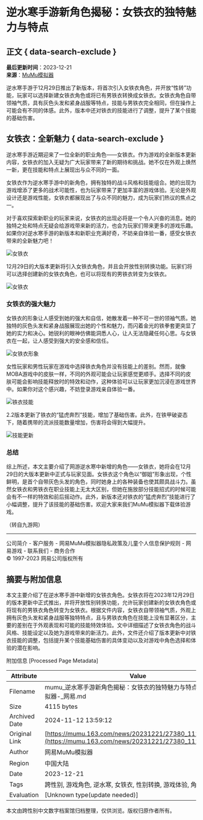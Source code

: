 # 逆水寒手游新角色揭秘：女铁衣的独特魅力与特点

## 正文 { data-search-exclude }


**最后更新时间**：2023-12-21  
**来源**：[MuMu模拟器](https://mumu.163.com/news/)
  
逆水寒手游于12月29日推出了新版本，将首次引入女铁衣角色，并开放“性转”功能，玩家可以选择新建女铁衣角色或将已有男铁衣转换成女铁衣。女铁衣角色自带领袖气质，具有灰色头发和紧身战服等特点，技能与男铁衣完全相同，但在操作上可能会有不同的体感。此外，版本中还对铁衣的技能进行了调整，提升了某个技能的基础伤害。

## 女铁衣：全新魅力 { data-search-exclude }

逆水寒手游近期迎来了一位全新的职业角色——女铁衣。作为游戏的全新版本更新内容，女铁衣的加入无疑为广大玩家带来了新的期待和挑战。她不仅在外观上焕然一新，更在技能和特点上展现出与众不同的一面。

女铁衣作为逆水寒手游中的新角色，拥有独特的战斗风格和技能组合。她的出现为游戏增添了更多的战术可能性，也为玩家带来了更加丰富的游戏体验。无论是外观设计还是游戏性能，女铁衣都展现出了与众不同的魅力，成为玩家们热议的焦点之一。

对于喜欢探索新职业的玩家来说，女铁衣的出现必将是一个令人兴奋的消息。她的独特之处和特点无疑会给游戏带来新的活力，也会为玩家们带来更多的游戏乐趣。如果你对逆水寒手游的新版本和新职业充满好奇，不妨亲自体验一番，感受女铁衣带来的全新魅力吧！

![女铁衣](http://seogc.fp.ps.netease.com/file/6583b0eef5a08171804827f34vDpNhKZ05)

12月29日的大版本更新将引入女铁衣角色，并且会开放性别转换功能。玩家们将可以选择创建新的女铁衣角色，也可以将现有的男铁衣转变为女铁衣。

![女铁衣](http://seogc.fp.ps.netease.com/file/6583b0ed21ec9d94fcea9789cdZYMr8F05)

### 女铁衣的强大魅力

女铁衣的形象让人感受到她的强大和自信，她散发着一种不可一世的领袖气质。她独特的灰色头发和紧身战服展现出她的个性和魅力，而闪着金光的铁拳套更突显了她的实力和决心。她锐利的眼神仿佛能洞悉人心，让人无法隐藏任何心思。与女铁衣在一起，让人感受到强大的安全感和信任。

![女铁衣形象](http://seogc.fp.ps.netease.com/file/6583b0edddd6b944ea700a98dWUPXCVO05)

女性玩家和男性玩家在游戏中选择铁衣角色并没有技能上的差别。然而，就像MOBA游戏中的皮肤一样，不同的外观可能会让玩家感觉更顺手。选择不同的皮肤可能会影响技能释放时的特效和动作，这种体验可以让玩家更加沉浸在游戏世界中。如果你对这个感兴趣，不妨登录游戏亲自体验一番。

![铁衣技能](http://seogc.fp.ps.netease.com/file/6583b0ee92292c49fc29921eGU6iyJhM05) 

2.2版本更新了铁衣的“猛虎奔烈”技能，增加了基础伤害。此外，在铁甲破姿态下，随着携带的流派技能数量增加，伤害将会得到大幅提升。

![技能更新](http://seogc.fp.ps.netease.com/file/6583b0f12b25671e1e08a4a2C2pchpYt05)

### 总结

综上所述，本文主要介绍了网游逆水寒中新增的角色——女铁衣，她将会在12月29日的大版本更新中正式与玩家见面。女铁衣这个角色以“御姐”形象出现，个性鲜明，是首个自带灰色头发的角色，同时她身上的各种装备也使其颇具战斗力。虽然女铁衣和男铁衣在职业技能上无太大区别，但她在施放部分技能招式的时候可能会有不一样的特效和前后摇动作。此外，新版本还对铁衣的“猛虎奔烈”技能进行了小幅调整，提升了该技能的基础伤害。欢迎大家来我们MuMu模拟器下载体验游戏。

（转自九游网）

---

公司简介 - 客户服务 - 网易MuMu模拟器隐私政策及儿童个人信息保护规则 - 网易游戏 - 联系我们 - 商务合作   
© 1997-2023 网易公司版权所有 

## 摘要与附加信息

<!-- tcd_abstract -->
本文主要介绍了在逆水寒手游中新增的女铁衣角色。女铁衣将在2023年12月29日的版本更新中正式推出，并将开放性别转换功能，允许玩家创建新的女铁衣角色或将现有的男铁衣角色转变为女铁衣。根据文件内容，女铁衣自带领袖气质，外观上拥有灰色头发和紧身战服等独特特点，且与男铁衣角色在技能上没有显著区分，主要的差别在于外观表现和可能的技能特效体验。文中详细描述了女铁衣角色的战斗风格、技能设定以及她为游戏带来的新活力。此外，文件还介绍了版本更新中对铁衣技能的调整，包括提升某个技能基础伤害的具体变动以及对游戏中角色选择和体验的潜在影响。
<!-- tcd_abstract_end -->

附加信息 [Processed Page Metadata]

| Attribute       | Value                                  |
|-----------------|----------------------------------------|
| Filename        | mumu_逆水寒手游新角色揭秘：女铁衣的独特魅力与特点_-_MuMu模拟器-_网易.md                             |
| Size            | 4115 bytes                           |
| Archived Date   | 2024-11-12 13:59:12                             |
| Original Link   | [https://mumu.163.com/news/20231221/27380_1127375.html](https://mumu.163.com/news/20231221/27380_1127375.html)                       |
| Author          | 网易MuMu模拟器                               |
| Region          | 中国大陆                               |
| Date            | 2023-12-21                                 |
| Tags            | 跨性别, 游戏角色, 逆水寒, 女铁衣, 性别转换, 游戏体验, 角色设计                                 |
| Evaluation            | [Unknown type(update needed)]                                 |
<!-- tcd_table_end -->

本文由跨性别中文数字档案馆归档整理，仅供浏览。版权归原作者所有。

